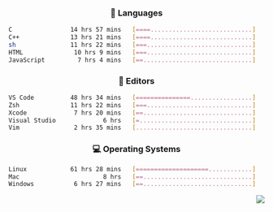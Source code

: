 <!--
<p align="center">
  <img height="50" src="https://cdn.simpleicons.org/c/81c8be" title="clang" alt="clang">
  <img height="50" src="https://cdn.simpleicons.org/c++/81c8be" title="cpp" alt="cpp">
  <img height="50" src="https://cdn.simpleicons.org/arm/81c8be" title="arm" alt="arm">
  <img height="50" src="https://cdn.simpleicons.org/stmicroelectronics/81c8be" title="stmicroelectronics" alt="stmicroelectronics">
  <img height="50" src="https://cdn.simpleicons.org/raspberrypi/81c8be" title="raspberrypi" alt="raspberrypi">
  <img height="50" src="https://cdn.simpleicons.org/cmake/81c8be" title="cmake" alt="cmake">
  <img height="50" src="https://cdn.simpleicons.org/gnubash/81c8be" title="gnubash" alt="gnubash">
</p>
-->

<!--START_SECTION:wakatime_gen-->
<div align="center">

### :hammer: Languages

```sh
C                14 hrs 57 mins   [====............................]    19.70%
C++              13 hrs 21 mins   [====............................]    17.60%
sh               11 hrs 22 mins   [===.............................]    14.98%
HTML              10 hrs 9 mins   [===.............................]    13.37%
JavaScript         7 hrs 4 mins   [==..............................]     9.32%
```

</div>

<div align="center">

### :floppy_disk: Editors

```sh
VS Code          48 hrs 34 mins   [===============.................]    63.98%
Zsh              11 hrs 22 mins   [===.............................]    14.98%
Xcode             7 hrs 20 mins   [==..............................]     9.66%
Visual Studio             6 hrs   [=...............................]     7.92%
Vim               2 hrs 35 mins   [................................]     3.41%
```

</div>

<div align="center">

### :computer: Operating Systems

```sh
Linux            61 hrs 28 mins   [====================............]    80.95%
Mac                       8 hrs   [==..............................]    10.55%
Windows           6 hrs 27 mins   [==..............................]     8.50%
```

</div>


<!--END_SECTION:wakatime_gen-->

<div align="right">

[![](https://komarev.com/ghpvc/?username=luswdev&color=283044&style=for-the-badge&label=visiters)](https://github.com/luswdev)

</div>
